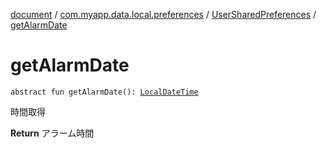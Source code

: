 [document](../../index.md) / [com.myapp.data.local.preferences](../index.md) / [UserSharedPreferences](index.md) / [getAlarmDate](./get-alarm-date.md)

# getAlarmDate

`abstract fun getAlarmDate(): `[`LocalDateTime`](https://developer.android.com/reference/java/time/LocalDateTime.html)

時間取得

**Return**
アラーム時間

